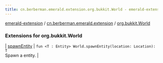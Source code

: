 ```yaml
---
title: cn.berberman.emerald.extension.org.bukkit.World - emerald-extension
---
```


[emerald-extension](../../index.html) / [cn.berberman.emerald.extension](../index.html) / [org.bukkit.World](.)

### Extensions for org.bukkit.World

| [spawnEntity](spawn-entity.html) | `fun <T : Entity> World.spawnEntity(location: Location): T`<br>Spawn a entity. |

